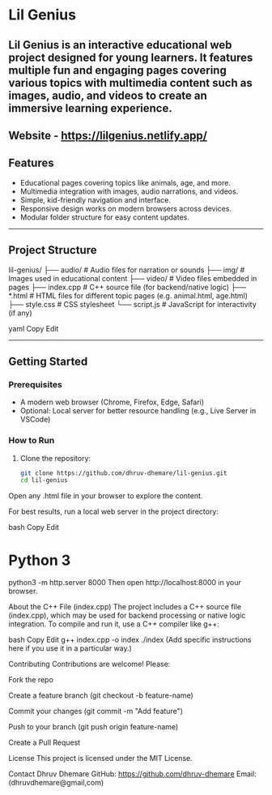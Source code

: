 # Lil Genius

**Lil Genius** is an interactive educational web project designed for young learners. It features multiple fun and engaging pages covering various topics with multimedia content such as images, audio, and videos to create an immersive learning experience.
---
**Website** - https://lilgenius.netlify.app/
---

## Features

- Educational pages covering topics like animals, age, and more.
- Multimedia integration with images, audio narrations, and videos.
- Simple, kid-friendly navigation and interface.
- Responsive design works on modern browsers across devices.
- Modular folder structure for easy content updates.

---

## Project Structure

lil-genius/
├── audio/ # Audio files for narration or sounds
├── img/ # Images used in educational content
├── video/ # Video files embedded in pages
├── index.cpp # C++ source file (for backend/native logic)
├── *.html # HTML files for different topic pages (e.g. animal.html, age.html)
├── style.css # CSS stylesheet
└── script.js # JavaScript for interactivity (if any)

yaml
Copy
Edit

---

## Getting Started

### Prerequisites

- A modern web browser (Chrome, Firefox, Edge, Safari)
- Optional: Local server for better resource handling (e.g., Live Server in VSCode)

### How to Run

1. Clone the repository:
   ```bash
   git clone https://github.com/dhruv-dhemare/lil-genius.git
   cd lil-genius
Open any .html file in your browser to explore the content.

For best results, run a local web server in the project directory:

bash
Copy
Edit
# Python 3
python3 -m http.server 8000
Then open http://localhost:8000 in your browser.

About the C++ File (index.cpp)
The project includes a C++ source file (index.cpp), which may be used for backend processing or native logic integration. To compile and run it, use a C++ compiler like g++:

bash
Copy
Edit
g++ index.cpp -o index
./index
(Add specific instructions here if you use it in a particular way.)

Contributing
Contributions are welcome! Please:

Fork the repo

Create a feature branch (git checkout -b feature-name)

Commit your changes (git commit -m "Add feature")

Push to your branch (git push origin feature-name)

Create a Pull Request

License
This project is licensed under the MIT License.

Contact
Dhruv Dhemare
GitHub: https://github.com/dhruv-dhemare
Email: (dhruvdhemare@gmail,com)
